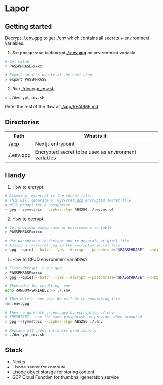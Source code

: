 # Lapor

## Getting started
Decrypt [./.env.gpg](./.env.gpg) to get [./env](./env) which contains all secrets + environment variables.

1. Set passphrase to decrypt [./.env.gpg](./.env.gpg) as environment variable
```bash
# Set value
> PASSPHRASE=xxxx

# Export so it's usable at the next step
> export PASSPHRASE
```

2. Run [./decrypt_env.sh](./decrypt_env.sh)
```bash
> ./decrypt_env.sh
``` 

Refer the rest of the flow at [./app/README.md](./app/README.md)

## Directories
| Path                                             | What is it                                                                         |
| ------------------------------------------------ | ---------------------------------------------------------------------------------- |
| [./app](./app)                     | Nextjs entrypoint |
| [./.env.gpg](./.env.gpg)| Encrypted secret to be used as environment variables


## Handy
1. How to encrypt
```bash
# Assuming .mysecret is the secret file.
# This will generate a .mysecret.gpg encrypted secret file
# Will prompt for a passphrase
> gpg --symmetric --cipher-algo AES256 ./.mysecret

```

2. How to decrypt
```bash
# Set provided passphrase as environment variable
> PASSPHRASE=xxxx

# Use passphrase to decrypt and re-generate original file
# Assuming .mysecret.gpg is the encrypted secret file
> gpg --quiet --batch --yes --decrypt --passphrase="$PASSPHRASE" --output ./.mysecret ./.mysecret.gpg
```

1. How to CRUD environment variables?
```bash
# First decrypt ./.env.gpg
> PASSPHRASE=xxxx
> gpg --quiet --batch --yes --decrypt --passphrase="$PASSPHRASE" --output ./.env ./.env.gpg

# Then edit the resulting .env
echo RANDOM=VARIABLE >> ./.env

# Then delete .env.gpg. We will be re-generating this
rm .env.gpg

# Then re-generate ./.env.gpg by encrypting ./.env
# IMPORTANT - use the same passphrase as previous when prompted
> gpg --symmetric --cipher-algo AES256 ./.env

# Replace all ./env instances used locally
> ./decrypt_env.sh
```

## Stack
- Nextjs
- Linode server for compute
- Linode object storage for storing content
- GCP Cloud Function for thumbnail generation service